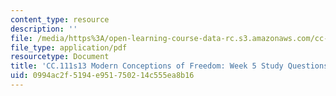 ```yaml
---
content_type: resource
description: ''
file: /media/https%3A/open-learning-course-data-rc.s3.amazonaws.com/cc-111-modern-conceptions-of-freedom-spring-2013/0994ac2f5194e951750214c555ea8b16_MITCC_111F12_Week5Ques.pdf
file_type: application/pdf
resourcetype: Document
title: 'CC.111s13 Modern Conceptions of Freedom: Week 5 Study Questions'
uid: 0994ac2f-5194-e951-7502-14c555ea8b16
---
```

